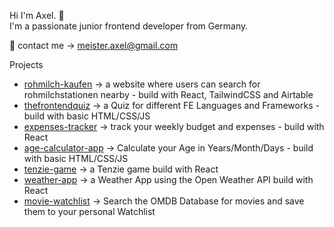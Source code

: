 <p></p>
<p>Hi I'm Axel. 👋 <br/>I'm a passionate junior frontend developer from Germany.</p>

📧 contact me → [meister.axel@gmail.com](mailto:meister.axel@gmail.com)

<p>Projects</p> 

- [rohmilch-kaufen](https://github.com/meisteraxel/rohmilch-kaufen.de) → a website where users can search for rohmilchstationen nearby - build with React, TailwindCSS and Airtable 
- [thefrontendquiz](https://github.com/meisteraxel/frontend-quiz) → a Quiz for different FE Languages and Frameworks - build with basic HTML/CSS/JS
- [expenses-tracker](https://github.com/meisteraxel/expenses-chart) → track your weekly budget and expenses - build with React
- [age-calculator-app](https://github.com/meisteraxel/age-calculator-app-main) → Calculate your Age in Years/Month/Days - build with basic HTML/CSS/JS
- [tenzie-game](https://github.com/meisteraxel/tenzie) → a Tenzie game build with React
- [weather-app](https://github.com/meisteraxel/weather-app) → a Weather App using the Open Weather API build with React
- [movie-watchlist](https://github.com/meisteraxel/movie-watchlist) → Search the OMDB Database for movies and save them to your personal Watchlist



